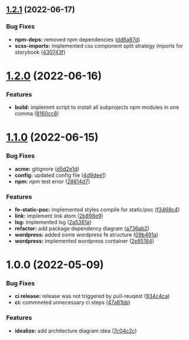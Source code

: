 ## [1.2.1](https://github.com/paulAlexSerban/project-boilerplate-archetype-n-framework/compare/v1.2.0...v1.2.1) (2022-06-17)


### Bug Fixes

* **npm-deps:** removed npm dependencies ([dd6a87d](https://github.com/paulAlexSerban/project-boilerplate-archetype-n-framework/commit/dd6a87d32eb90dbfb0a4232453ac95bddfe38fa2))
* **scss-imports:** implemented css component split strategy imports for storybook ([430743f](https://github.com/paulAlexSerban/project-boilerplate-archetype-n-framework/commit/430743f9ac5a143d87f4626290415b4bb2c38883))

# [1.2.0](https://github.com/paulAlexSerban/project-boilerplate-archetype-n-framework/compare/v1.1.0...v1.2.0) (2022-06-16)


### Features

* **build:** implemmt script to install all subprojects npm modules in one comma ([8160cc8](https://github.com/paulAlexSerban/project-boilerplate-archetype-n-framework/commit/8160cc8f952c86bfaddec66e6cc7e84d25e74f22))

# [1.1.0](https://github.com/paulAlexSerban/project-boilerplate-archetype-n-framework/compare/v1.0.0...v1.1.0) (2022-06-15)


### Bug Fixes

* **acme:** gitignore ([d5d2e1d](https://github.com/paulAlexSerban/project-boilerplate-archetype-n-framework/commit/d5d2e1dd11dacb7099c83f690777d4aef05e4db0))
* **config:** updated config file ([4d9dee1](https://github.com/paulAlexSerban/project-boilerplate-archetype-n-framework/commit/4d9dee10e7191be36bec749e9a8389fd1af33950))
* **npm:** npm test error ([28614d7](https://github.com/paulAlexSerban/project-boilerplate-archetype-n-framework/commit/28614d75633fbb8d5bc14f7618af56ed0d38c6d2))


### Features

* **fe-static-poc:** implemented styles compile for static/poc ([f3468c4](https://github.com/paulAlexSerban/project-boilerplate-archetype-n-framework/commit/f3468c4c8c23e276241bb24e14b71308e7e61f69))
* **link:** implement link atom ([2b898e9](https://github.com/paulAlexSerban/project-boilerplate-archetype-n-framework/commit/2b898e9aceba71b498d6ecd8bd47f2001404068b))
* **lsg:** implemented lsg ([2a5381a](https://github.com/paulAlexSerban/project-boilerplate-archetype-n-framework/commit/2a5381a1dfa710ca636b902183bb784f77a10202))
* **refactor:** add package dependency diagram ([a736ab2](https://github.com/paulAlexSerban/project-boilerplate-archetype-n-framework/commit/a736ab23d06c5fa8e133c649b0a2e5a1798d9191))
* **wordpress:** added some wordpress fe atructure ([09b491a](https://github.com/paulAlexSerban/project-boilerplate-archetype-n-framework/commit/09b491a6cb29880e5ab35fe72860a80405860f12))
* **wordpress:** implemented wordpress container ([2e85184](https://github.com/paulAlexSerban/project-boilerplate-archetype-n-framework/commit/2e851844c82398cb6c862bcd84f81764473d3d54))

# 1.0.0 (2022-05-09)


### Bug Fixes

* **ci release:** release was not triggered by pull-reuqest ([934c4ca](https://github.com/paulAlexSerban/project-boilerplate-archetype-n-framework/commit/934c4ca34c2c6bc14c4f0ca0504edf7a58e92421))
* **ci:** commneted unnecessary ci steps ([47a81bb](https://github.com/paulAlexSerban/project-boilerplate-archetype-n-framework/commit/47a81bb856177e792d84d6cf61158f25d29aae89))


### Features

* **idealize:** add architecture diagram idea ([7c04c2c](https://github.com/paulAlexSerban/project-boilerplate-archetype-n-framework/commit/7c04c2c3b005c16f03d616f730e1047583b59649))
